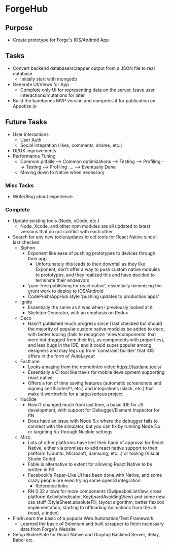 
# ForgeHub

## Purpose
  - Create prototype for Forge's IOS/Android App

## Tasks
  - Convert backend database/scrapper output from a JSON file to real database
    - Initially start with mongodb
  - Generate UI/Views for App
    - Complete only UI for representing data on the server, leave user interactions/mutations for later
  - Build the barebones MVP version and compress it for publication on Appetize.io

## Future Tasks
  - User interactions
    - User Auth
    - Social integration (likes, comments, shares, etc.)
  - UI/UX improvements
  - Performance Tuning
    - Common pitfalls --> Common optimizations --> Testing --> Profiling --> Testing --> Profiling .... --> Eventually Done
    - Moving down to Native when necessary

### Misc Tasks
  - Write/Blog about experience

### Complete
  - Update existing tools (Node, xCode, etc.)
    - Node, Xcode, and other npm modules are all updated to latest versions that do not conflict with each other
  - Search for any new tools/updates to old tools for React Native since I last checked
    - Siphon
      - Exponent like ease of pushing prototypes to devices through their app
        - Unfortunately this leads to their downfall as they like Exponent, don't offer a way to push custom native modules to prototypes, and they realized this and have decided to terminate their endeavors
      - 'pain-free publishing for react native', essentially minimizing the grunt work to deploy to IOS/Android
      - CodePush/AppHub style 'pushing updates to production apps'
    - Ignite
      - Essentially the same as it was when I previously looked at it
      - Skeleton Generator, with an emphasis on Redux
    - Deco
      - Hasn't published much progress since I last checked but should the majority of popular custom native modules be added to deco, with better tooling (fails to recognize 'View/components' that were not dragged from their list, as components with properties), and less bugs in the IDE, and it could super popular among designers and may legs up from 'constraint builder' that IOS offers in the form of AutoLayout
    - FastLane
      - Looks amazing from the demo/intro video https://fastlane.tools/
      - Essentially a CI tool like travis for mobile development supporting react native
      - Offers a ton of time saving features (automatic screenshots and signing certificates!!!, etc.) and integrations (slack, etc.) that make it worthwhile for a large/serious project
    - Nuclide
      - Hasn't changed much from last time, a basic IDE for JS development, with support for Debugger/Element Inspector for RN
      - Does have an issue with Node 6.x where the debugger fails to connect with the simulator, but you can fix by running Node 5.x or targeting 5.x through Nuclide settings
    - Misc.
      - Lots of other platforms have lent their hand of approval for React Native, either via promises to add react native support to their platform (Ubuntu, Microsoft, Samsung, etc...) or tooling (Visual Studio Code)
      - Fable is alternative to extent for allowing React Native to be written in F#
      - Facebook's Paper-Like UI has been done with Native, and some crazy people are even trying some openGl integration
        - Reference links
      - RN 0.32 allows for more components (SwipeableListView, cross platform ActivityIndicator, KeyboardAvoidingView) and some new css stuff (StyleSheet.absoluteFill, layout algorithm, better flexbox implementation, starting to offloading Animations from the JS tread, z-index)
  - Find/Learn the basic of a popular Web Automation/Test Framework
    - Learned the basic of Selenium and built scrapper to fetch necessary data from Forge's Website
  - Setup BoilerPlate for React Native and Graphql Backend Server, Relay, Babel etc.
